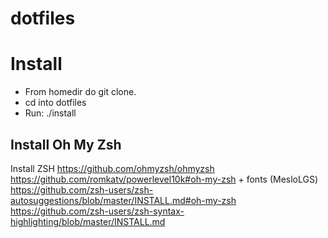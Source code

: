 # dotfiles

# Install
 * From homedir do git clone.
 * cd into dotfiles
 * Run: ./install

## Install Oh My Zsh
Install ZSH
https://github.com/ohmyzsh/ohmyzsh
https://github.com/romkatv/powerlevel10k#oh-my-zsh + fonts (MesloLGS)
https://github.com/zsh-users/zsh-autosuggestions/blob/master/INSTALL.md#oh-my-zsh
https://github.com/zsh-users/zsh-syntax-highlighting/blob/master/INSTALL.md
